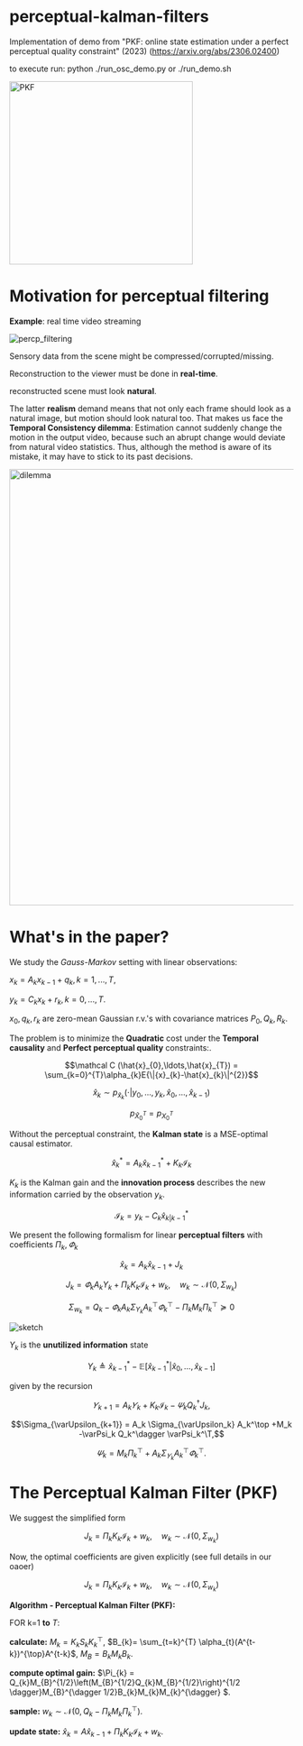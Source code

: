 # perceptual-kalman-filters
Implementation of demo from "PKF: online state estimation under a perfect perceptual quality constraint" (2023) (https://arxiv.org/abs/2306.02400)

to execute run: python ./run_osc_demo.py or ./run_demo.sh

<img width="325" alt="PKF" src="https://github.com/ML-group-il/perceptual-kalman-filters/assets/147659286/ce0f3b78-2dfc-416e-8030-99c6b3146916">

# Motivation for perceptual filtering
**Example**: real time video streaming

![percp_filtering](https://github.com/ML-group-il/perceptual-kalman-filters/assets/147659286/b903bfd9-7c10-4165-810d-1ad24bd3c8d6)


Sensory data from the scene might be compressed/corrupted/missing.

Reconstruction to the viewer must be done in **real-time**.

reconstructed scene must look **natural**.

The latter **realism** demand means that not only each frame should look as a natural image, but motion should look natural too.
That makes us face the **Temporal Consistency dilemma**: Estimation cannot suddenly change the motion in
the output video, because such an abrupt change
would deviate from natural video statistics. Thus,
although the method is aware of its mistake, it may
have to stick to its past decisions.

<img width="774" alt="dilemma" src="https://github.com/ML-group-il/perceptual-kalman-filters/assets/147659286/96e10427-06af-42df-b7e5-28cdadf5d9a6">


# What's in the paper?

 We study the _Gauss-Markov_ setting with linear observations:

$x_{k}=A_{k}x_{k-1}+q_{k}, k=1,...,T$, 

$y_{k}=C_{k}x_{k}+r_{k}, k=0,...,T$.

$x_0,q_k,r_k$ are zero-mean Gaussian r.v.'s with covariance matrices $P_0,Q_k,R_k$.


The problem is to minimize the **Quadratic** cost under the **Temporal causality** and **Perfect perceptual quality** constraints:.
```math
\mathcal C (\hat{x}_{0},\ldots,\hat{x}_{T}) = 
\sum_{k=0}^{T}\alpha_{k}E{\|{x}_{k}-\hat{x}_{k}\|^{2}}
```
```math
\hat{x}_{k}\sim p_{\hat{x}_{k}}(\cdot|y_{0},\ldots,y_{k},\hat{x}_{0},\ldots,\hat{x}_{k-1})
```
```math
p_{\hat{X}_{0}^{T}}=p_{X_{0}^{T}}
```

Without the perceptual constraint, the **Kalman state** is a MSE-optimal causal estimator.
 ```math
  \hat{x}^*_k = A_k \hat{x}^*_{k-1} + K_k \mathcal{I}_k
```
$K_k$ is the Kalman gain 
and the **innovation process** describes the new information carried by the observation $y_k$.

```math
\mathcal{I}_k=y_{k}-C_{k}\hat{x}^*_{k|k-1}
```

We present the following formalism for linear **perceptual filters** with coefficients $\Pi_{k},\varPhi_{k}$
```math
\hat{x}_{k}=A_{k}\hat{x}_{k-1}+J_k
```
```math
J_{k}=\varPhi_{k}A_{k}\Upsilon_{k}+\Pi_{k}K_{k}\mathcal{I}_{k}+w_{k},\quad w_{k}\sim\mathcal{N}\left(0,\Sigma_{w_{k}}\right)
```
```math
\Sigma_{w_{k}}=Q_{k}-\varPhi_{k}A_{k}\Sigma_{\Upsilon_{k}}A_{k}^{\top}\varPhi_{k}^{\top}-\Pi_{k}M_{k}\Pi_{k}^{\top}\succeq0
```

![sketch](https://github.com/ML-group-il/perceptual-kalman-filters/assets/147659286/b4ee51de-a809-4afd-b96c-6fcce4eed4d8)

$\Upsilon_{k}$ is the **unutilized information** state
```math
\Upsilon_{k}\triangleq\hat{x}_{k-1}^{*}-\mathbb{{E}}\left[\hat{x}_{k-1}^{*}|\hat{x}_{0},\ldots,\hat{x}_{k-1}\right]
```

given by the recursion
```math
\varUpsilon_{k+1} = A_k\varUpsilon_{k} +K_k \mathcal{I}_k -  \varPsi_k Q_k^\dagger J_k,
```
```math
\Sigma_{\varUpsilon_{k+1}} 
= A_k \Sigma_{\varUpsilon_k} A_k^\top +M_k -\varPsi_k      Q_k^\dagger \varPsi_k^\T,
```
```math
\varPsi_k = M_k \Pi_k^\top +A_k \Sigma_{\varUpsilon_k} A_k^\top \varPhi_k^\top. 
```

# The Perceptual Kalman Filter (PKF)

We suggest  the simplified form
```math
J_{k}=\Pi_{k}K_{k}\mathcal{I}_{k}+w_{k},\quad w_{k}\sim\mathcal{N}\left(0,\Sigma_{w_{k}}\right)
```

Now, the optimal coefficients are given explicitly (see full details in our oaoer)
```math
J_{k}=\Pi_{k}K_{k}\mathcal{I}_{k}+w_{k},\quad w_{k}\sim\mathcal{N}\left(0,\Sigma_{w_{k}}\right)
```

**Algorithm - Perceptual Kalman Filter (PKF):**

FOR k=1 **to** $T$:

**calculate:** $M_{k}=K_{k}S_{k}K_{k}^{\top}$, $B_{k}= \sum_{t=k}^{T} \alpha_{t}(A^{t-k})^{\top}A^{t-k}$,
$M_{B}=B_{k}M_{k}B_{k}$.

**compute optimal gain:** 
$\Pi_{k} = Q_{k}M_{B}^{1/2}\left(M_{B}^{1/2}Q_{k}M_{B}^{1/2}\right)^{1/2 \dagger}M_{B}^{\dagger 1/2}B_{k}M_{k}M_{k}^{\dagger}
$.

**sample:** $w_{k}\sim \mathcal{N}\left(0,Q_{k}-\Pi_{k}M_{k}\Pi_{k}^{\top}\right).$

**update state:** $\hat{x}_{k} = A\hat{x}_{k-1} + \Pi_{k}K_{k}\mathcal{I}_{k} + w_{k}$.





